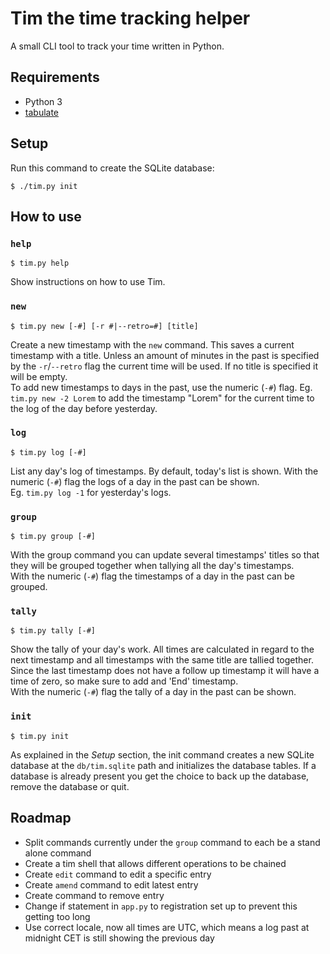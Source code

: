# Tim the time tracking helper

A small CLI tool to track your time written in Python.  


## Requirements

- Python 3
- [tabulate](https://pypi.org/project/tabulate/)


## Setup

Run this command to create the SQLite database:  

    $ ./tim.py init


## How to use

### `help`

    $ tim.py help

Show instructions on how to use Tim.  

### `new`

    $ tim.py new [-#] [-r #|--retro=#] [title]

Create a new timestamp with the `new` command. This saves a current timestamp
with a title. Unless an amount of minutes in the past is specified by the
`-r`/`--retro` flag the current time will be used. If no title is specified it
will be empty.  
To add new timestamps to days in the past, use the numeric (`-#`) flag. Eg.
`tim.py new -2 Lorem` to add the timestamp "Lorem" for the current time to the
log of the day before yesterday.  

### `log`

    $ tim.py log [-#]

List any day's log of timestamps. By default, today's list is shown. With the
numeric (`-#`) flag the logs of a day in the past can be shown.  
Eg. `tim.py log -1` for yesterday's logs.  

### `group`

    $ tim.py group [-#]

With the group command you can update several timestamps' titles so that they
will be grouped together when tallying all the day's timestamps.  
With the numeric (`-#`) flag the timestamps of a day in the past can be
grouped.  

### `tally`

    $ tim.py tally [-#]

Show the tally of your day's work. All times are calculated in regard to the
next timestamp and all timestamps with the same title are tallied together.
Since the last timestamp does not have a follow up timestamp it will have a time
of zero, so make sure to add and 'End' timestamp.  
With the numeric (`-#`) flag the tally of a day in the past can be shown.  

### `init`

    $ tim.py init

As explained in the _Setup_ section, the init command creates a new SQLite
database at the `db/tim.sqlite` path and initializes the database tables. If a
database is already present you get the choice to back up the database, remove
the database or quit.  

## Roadmap

- Split commands currently under the `group` command to each be a stand alone
  command
- Create a tim shell that allows different operations to be chained
- Create `edit` command to edit a specific entry
- Create `amend` command to edit latest entry
- Create command to remove entry
- Change if statement in `app.py` to registration set up to prevent this getting
  too long
- Use correct locale, now all times are UTC, which means a log past
  at midnight CET is still showing the previous day

